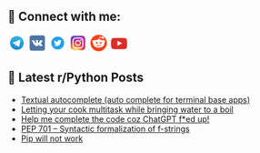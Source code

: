 ## 🔎 Connect with me:
[<img src="https://github.com/bullbesh/bullbesh/blob/main/images/Telegram.png" width="32" height="32" />](https://t.me/bullbesh)
[<img src="https://github.com/bullbesh/bullbesh/blob/main/images/VK.png" width="32" height="32" />](https://vk.com/bullbesh)
[<img src="https://github.com/bullbesh/bullbesh/blob/main/images/Twitter.png" width="32" height="32" />](https://twitter.com/bullbesh1)
[<img src="https://github.com/bullbesh/bullbesh/blob/main/images/Instagram.png" width="32" height="32" />](https://www.instagram.com/bullbesh)
[<img src="https://github.com/bullbesh/bullbesh/blob/main/images/Reddit.png" width="32" height="32" />](https://www.reddit.com/user/bullbesh)
[<img src="https://github.com/bullbesh/bullbesh/blob/main/images/YouTube.png" width="32" height="32" />](https://www.youtube.com/channel/UCtfjRs6uzgq5mfm8S06WTcg)

## 📕 Latest r/Python Posts
<!-- BLOG-POST-LIST:START -->
- [Textual autocomplete &lpar;auto complete for terminal base apps&rpar;](https://www.reddit.com/r/Python/comments/zgvddu/textual_autocomplete_auto_complete_for_terminal/)
- [Letting your cook multitask while bringing water to a boil](https://www.reddit.com/r/Python/comments/zgv1ry/letting_your_cook_multitask_while_bringing_water/)
- [Help me complete the code coz ChatGPT f*ed up!](https://www.reddit.com/r/Python/comments/zgu7ca/help_me_complete_the_code_coz_chatgpt_fed_up/)
- [PEP 701 – Syntactic formalization of f-strings](https://www.reddit.com/r/Python/comments/zgrc2u/pep_701_syntactic_formalization_of_fstrings/)
- [Pip will not work](https://www.reddit.com/r/Python/comments/zgq892/pip_will_not_work/)
<!-- BLOG-POST-LIST:END -->
